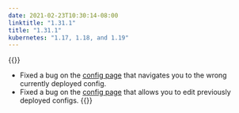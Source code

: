 ```yaml
---
date: 2021-02-23T10:30:14-08:00
linktitle: "1.31.1"
title: "1.31.1"
kubernetes: "1.17, 1.18, and 1.19"
---
```


{{<fixes>}}
* Fixed a bug on the [config page](/kotsadm/installing/online-install/#config-screen) that navigates you to the wrong currently deployed config.
* Fixed a bug on the [config page](/kotsadm/installing/online-install/#config-screen) that allows you to edit previously deployed configs.
{{</fixes>}}
